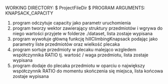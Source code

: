 WORKING DIRECTORY: $ ProjectFileDir $
PROGRAM ARGUMENTS: KNAPSACK_CAPACITY 
                  
		   
		   
1. program odczytuje capacity jako parametr uruchomienia 
2. program tworzy wektor zawierający struktury przedmiotów i wgrywa do niego wartości przyjete w folderze ./dataset, lista zostaje wypisana
3. program wywołuje główną funkcję hillClimbingKnapsack podając jako parametry liste przedmiotów oraz wielkość plecaka
4. program sortuje przedmioty w plecaku malejąco wzgledem współczynnika RATIO tj. wartość / waga przedmiotu, lista zostaje wypisana
5. program dodaje do plecaka przedmiotu w oparciu o największy współczynnik RATIO do momentu skończenia się miejsca, lista końcowa zostaje wypisana

